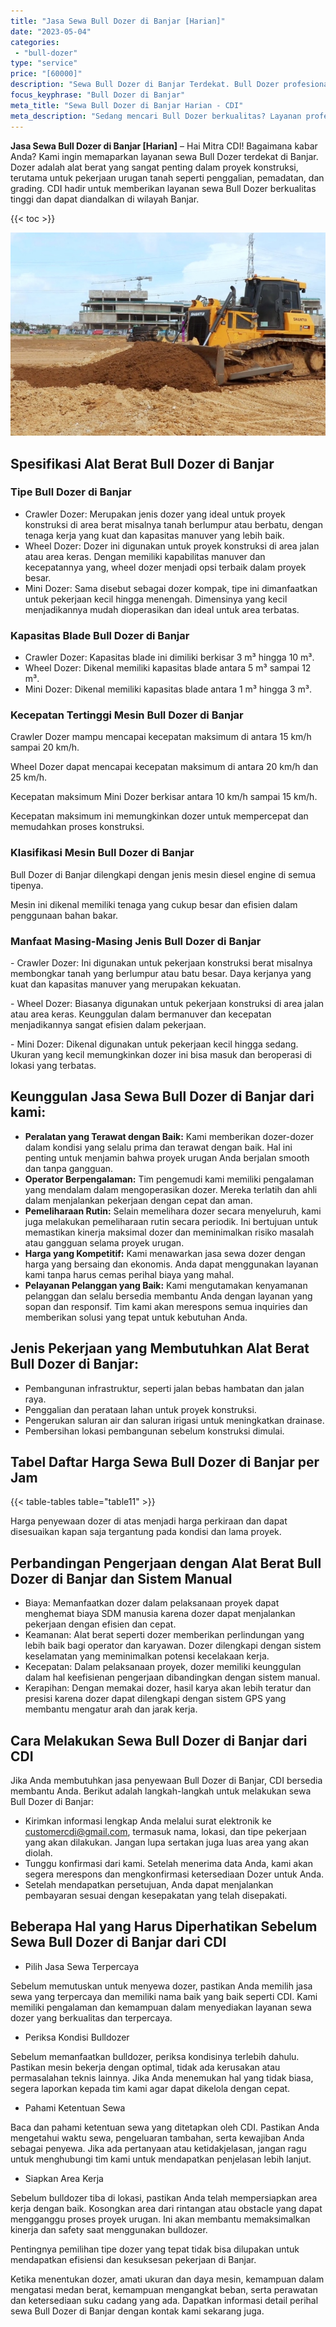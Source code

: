 ```yaml
---
title: "Jasa Sewa Bull Dozer di Banjar [Harian]"
date: "2023-05-04"
categories:
 - "bull-dozer"
type: "service"
price: "[60000]"
description: "Sewa Bull Dozer di Banjar Terdekat. Bull Dozer profesional untuk kebutuhan proyek konstruksi dengan performa maksimal. Segera konsultasikan kebutuhan Anda."
focus_keyphrase: "Bull Dozer di Banjar"
meta_title: "Sewa Bull Dozer di Banjar Harian - CDI"
meta_description: "Sedang mencari Bull Dozer berkualitas? Layanan profesional kami siap melayani dengan solusi optimal. Klik untuk info lebih lanjut."
---
```


**Jasa Sewa Bull Dozer di Banjar [Harian]** – Hai Mitra CDI! Bagaimana kabar Anda? Kami ingin memaparkan layanan sewa Bull Dozer terdekat di Banjar. Dozer adalah alat berat yang sangat penting dalam proyek konstruksi, terutama untuk pekerjaan urugan tanah seperti penggalian, pemadatan, dan grading. CDI hadir untuk memberikan layanan sewa Bull Dozer berkualitas tinggi dan dapat diandalkan di wilayah Banjar.

{{< toc >}}

![Jasa Sewa Bull Dozer di Banjar [Harian]](/images/bull-dozer/bull-dozer-12.jpg)

## Spesifikasi Alat Berat Bull Dozer di Banjar

### Tipe Bull Dozer di Banjar

*   Crawler Dozer: Merupakan jenis dozer yang ideal untuk proyek konstruksi di area berat misalnya tanah berlumpur atau berbatu, dengan tenaga kerja yang kuat dan kapasitas manuver yang lebih baik.
*   Wheel Dozer: Dozer ini digunakan untuk proyek konstruksi di area jalan atau area keras. Dengan memiliki kapabilitas manuver dan kecepatannya yang, wheel dozer menjadi opsi terbaik dalam proyek besar.
*   Mini Dozer: Sama disebut sebagai dozer kompak, tipe ini dimanfaatkan untuk pekerjaan kecil hingga menengah. Dimensinya yang kecil menjadikannya mudah dioperasikan dan ideal untuk area terbatas.

### Kapasitas Blade Bull Dozer di Banjar

*   Crawler Dozer: Kapasitas blade ini dimiliki berkisar 3 m³ hingga 10 m³.
*   Wheel Dozer: Dikenal memiliki kapasitas blade antara 5 m³ sampai 12 m³.
*   Mini Dozer: Dikenal memiliki kapasitas blade antara 1 m³ hingga 3 m³.

### Kecepatan Tertinggi Mesin Bull Dozer di Banjar

Crawler Dozer mampu mencapai kecepatan maksimum di antara 15 km/h sampai 20 km/h.

Wheel Dozer dapat mencapai kecepatan maksimum di antara 20 km/h dan 25 km/h.

Kecepatan maksimum Mini Dozer berkisar antara 10 km/h sampai 15 km/h.

Kecepatan maksimum ini memungkinkan dozer untuk mempercepat dan memudahkan proses konstruksi.

### Klasifikasi Mesin Bull Dozer di Banjar

Bull Dozer di Banjar dilengkapi dengan jenis mesin diesel engine di semua tipenya.

Mesin ini dikenal memiliki tenaga yang cukup besar dan efisien dalam penggunaan bahan bakar.

### Manfaat Masing-Masing Jenis Bull Dozer di Banjar

\- Crawler Dozer: Ini digunakan untuk pekerjaan konstruksi berat misalnya membongkar tanah yang berlumpur atau batu besar. Daya kerjanya yang kuat dan kapasitas manuver yang merupakan kekuatan.

\- Wheel Dozer: Biasanya digunakan untuk pekerjaan konstruksi di area jalan atau area keras. Keunggulan dalam bermanuver dan kecepatan menjadikannya sangat efisien dalam pekerjaan.

\- Mini Dozer: Dikenal digunakan untuk pekerjaan kecil hingga sedang. Ukuran yang kecil memungkinkan dozer ini bisa masuk dan beroperasi di lokasi yang terbatas.

## Keunggulan Jasa Sewa Bull Dozer di Banjar dari kami:

*   **Peralatan yang Terawat dengan Baik:** Kami memberikan dozer-dozer dalam kondisi yang selalu prima dan terawat dengan baik. Hal ini penting untuk menjamin bahwa proyek urugan Anda berjalan smooth dan tanpa gangguan.
*   **Operator Berpengalaman:** Tim pengemudi kami memiliki pengalaman yang mendalam dalam mengoperasikan dozer. Mereka terlatih dan ahli dalam menjalankan pekerjaan dengan cepat dan aman.
*   **Pemeliharaan Rutin:** Selain memelihara dozer secara menyeluruh, kami juga melakukan pemeliharaan rutin secara periodik. Ini bertujuan untuk memastikan kinerja maksimal dozer dan meminimalkan risiko masalah atau gangguan selama proyek urugan.
*   **Harga yang Kompetitif:** Kami menawarkan jasa sewa dozer dengan harga yang bersaing dan ekonomis. Anda dapat menggunakan layanan kami tanpa harus cemas perihal biaya yang mahal.
*   **Pelayanan Pelanggan yang Baik:** Kami mengutamakan kenyamanan pelanggan dan selalu bersedia membantu Anda dengan layanan yang sopan dan responsif. Tim kami akan merespons semua inquiries dan memberikan solusi yang tepat untuk kebutuhan Anda.

## Jenis Pekerjaan yang Membutuhkan Alat Berat Bull Dozer di Banjar:

*   Pembangunan infrastruktur, seperti jalan bebas hambatan dan jalan raya.
*   Penggalian dan perataan lahan untuk proyek konstruksi.
*   Pengerukan saluran air dan saluran irigasi untuk meningkatkan drainase.
*   Pembersihan lokasi pembangunan sebelum konstruksi dimulai.

## Tabel Daftar Harga Sewa Bull Dozer di Banjar per Jam

{{< table-tables table="table11" >}}

Harga penyewaan dozer di atas menjadi harga perkiraan dan dapat disesuaikan kapan saja tergantung pada kondisi dan lama proyek.

## Perbandingan Pengerjaan dengan Alat Berat Bull Dozer di Banjar dan Sistem Manual

*   Biaya: Memanfaatkan dozer dalam pelaksanaan proyek dapat menghemat biaya SDM manusia karena dozer dapat menjalankan pekerjaan dengan efisien dan cepat.
*   Keamanan: Alat berat seperti dozer memberikan perlindungan yang lebih baik bagi operator dan karyawan. Dozer dilengkapi dengan sistem keselamatan yang meminimalkan potensi kecelakaan kerja.
*   Kecepatan: Dalam pelaksanaan proyek, dozer memiliki keunggulan dalam hal keefisienan pengerjaan dibandingkan dengan sistem manual.
*   Kerapihan: Dengan memakai dozer, hasil karya akan lebih teratur dan presisi karena dozer dapat dilengkapi dengan sistem GPS yang membantu mengatur arah dan jarak kerja.

## Cara Melakukan Sewa Bull Dozer di Banjar dari CDI

Jika Anda membutuhkan jasa penyewaan Bull Dozer di Banjar, CDI bersedia membantu Anda. Berikut adalah langkah-langkah untuk melakukan sewa Bull Dozer di Banjar:

*   Kirimkan informasi lengkap Anda melalui surat elektronik ke customercdi@gmail.com, termasuk nama, lokasi, dan tipe pekerjaan yang akan dilakukan. Jangan lupa sertakan juga luas area yang akan diolah.
*   Tunggu konfirmasi dari kami. Setelah menerima data Anda, kami akan segera merespons dan mengkonfirmasi ketersediaan Dozer untuk Anda.
*   Setelah mendapatkan persetujuan, Anda dapat menjalankan pembayaran sesuai dengan kesepakatan yang telah disepakati.

## Beberapa Hal yang Harus Diperhatikan Sebelum Sewa Bull Dozer di Banjar dari CDI

*   Pilih Jasa Sewa Terpercaya

Sebelum memutuskan untuk menyewa dozer, pastikan Anda memilih jasa sewa yang terpercaya dan memiliki nama baik yang baik seperti CDI. Kami memiliki pengalaman dan kemampuan dalam menyediakan layanan sewa dozer yang berkualitas dan terpercaya.
*   Periksa Kondisi Bulldozer

Sebelum memanfaatkan bulldozer, periksa kondisinya terlebih dahulu. Pastikan mesin bekerja dengan optimal, tidak ada kerusakan atau permasalahan teknis lainnya. Jika Anda menemukan hal yang tidak biasa, segera laporkan kepada tim kami agar dapat dikelola dengan cepat.
*   Pahami Ketentuan Sewa

Baca dan pahami ketentuan sewa yang ditetapkan oleh CDI. Pastikan Anda mengetahui waktu sewa, pengeluaran tambahan, serta kewajiban Anda sebagai penyewa. Jika ada pertanyaan atau ketidakjelasan, jangan ragu untuk menghubungi tim kami untuk mendapatkan penjelasan lebih lanjut.
*   Siapkan Area Kerja

Sebelum bulldozer tiba di lokasi, pastikan Anda telah mempersiapkan area kerja dengan baik. Kosongkan area dari rintangan atau obstacle yang dapat mengganggu proses proyek urugan. Ini akan membantu memaksimalkan kinerja dan safety saat menggunakan bulldozer.

Pentingnya pemilihan tipe dozer yang tepat tidak bisa dilupakan untuk mendapatkan efisiensi dan kesuksesan pekerjaan di Banjar.

Ketika menentukan dozer, amati ukuran dan daya mesin, kemampuan dalam mengatasi medan berat, kemampuan mengangkat beban, serta perawatan dan ketersediaan suku cadang yang ada. Dapatkan informasi detail perihal sewa Bull Dozer di Banjar dengan kontak kami sekarang juga.